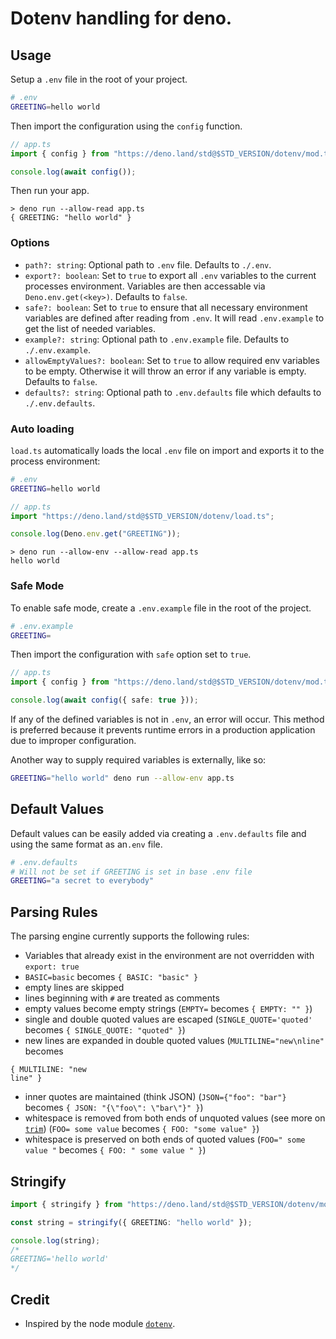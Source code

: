 # Dotenv handling for deno.

## Usage

Setup a `.env` file in the root of your project.

```sh
# .env
GREETING=hello world
```

Then import the configuration using the `config` function.

```ts
// app.ts
import { config } from "https://deno.land/std@$STD_VERSION/dotenv/mod.ts";

console.log(await config());
```

Then run your app.

```
> deno run --allow-read app.ts
{ GREETING: "hello world" }
```

### Options

- `path?: string`: Optional path to `.env` file. Defaults to `./.env`.
- `export?: boolean`: Set to `true` to export all `.env` variables to the
  current processes environment. Variables are then accessable via
  `Deno.env.get(<key>)`. Defaults to `false`.
- `safe?: boolean`: Set to `true` to ensure that all necessary environment
  variables are defined after reading from `.env`. It will read `.env.example`
  to get the list of needed variables.
- `example?: string`: Optional path to `.env.example` file. Defaults to
  `./.env.example`.
- `allowEmptyValues?: boolean`: Set to `true` to allow required env variables to
  be empty. Otherwise it will throw an error if any variable is empty. Defaults
  to `false`.
- `defaults?: string`: Optional path to `.env.defaults` file which defaults to
  `./.env.defaults`.

### Auto loading

`load.ts` automatically loads the local `.env` file on import and exports it to
the process environment:

```sh
# .env
GREETING=hello world
```

```ts
// app.ts
import "https://deno.land/std@$STD_VERSION/dotenv/load.ts";

console.log(Deno.env.get("GREETING"));
```

```
> deno run --allow-env --allow-read app.ts
hello world
```

### Safe Mode

To enable safe mode, create a `.env.example` file in the root of the project.

```sh
# .env.example
GREETING=
```

Then import the configuration with `safe` option set to `true`.

```ts
// app.ts
import { config } from "https://deno.land/std@$STD_VERSION/dotenv/mod.ts";

console.log(await config({ safe: true }));
```

If any of the defined variables is not in `.env`, an error will occur. This
method is preferred because it prevents runtime errors in a production
application due to improper configuration.

Another way to supply required variables is externally, like so:

```sh
GREETING="hello world" deno run --allow-env app.ts
```

## Default Values

Default values can be easily added via creating a `.env.defaults` file and using
the same format as an`.env` file.

```sh
# .env.defaults
# Will not be set if GREETING is set in base .env file
GREETING="a secret to everybody"
```

## Parsing Rules

The parsing engine currently supports the following rules:

- Variables that already exist in the environment are not overridden with
  `export: true`
- `BASIC=basic` becomes `{ BASIC: "basic" }`
- empty lines are skipped
- lines beginning with `#` are treated as comments
- empty values become empty strings (`EMPTY=` becomes `{ EMPTY: "" }`)
- single and double quoted values are escaped (`SINGLE_QUOTE='quoted'` becomes
  `{ SINGLE_QUOTE: "quoted" }`)
- new lines are expanded in double quoted values (`MULTILINE="new\nline"`
  becomes

```
{ MULTILINE: "new
line" }
```

- inner quotes are maintained (think JSON) (`JSON={"foo": "bar"}` becomes
  `{ JSON: "{\"foo\": \"bar\"}" }`)
- whitespace is removed from both ends of unquoted values (see more on
  [`trim`](https://developer.mozilla.org/en-US/docs/Web/JavaScript/Reference/Global_Objects/String/Trim))
  (`FOO= some value` becomes `{ FOO: "some value" }`)
- whitespace is preserved on both ends of quoted values (`FOO=" some value "`
  becomes `{ FOO: " some value " }`)

## Stringify

```ts
import { stringify } from "https://deno.land/std@$STD_VERSION/dotenv/mod.ts";

const string = stringify({ GREETING: "hello world" });

console.log(string);
/*
GREETING='hello world'
*/
```

## Credit

- Inspired by the node module [`dotenv`](https://github.com/motdotla/dotenv).
